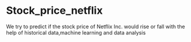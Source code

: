 # Stock_price_netflix
We try to predict if the stock price of Netflix Inc. would rise or fall with the help of historical data,machine learning and data analysis
